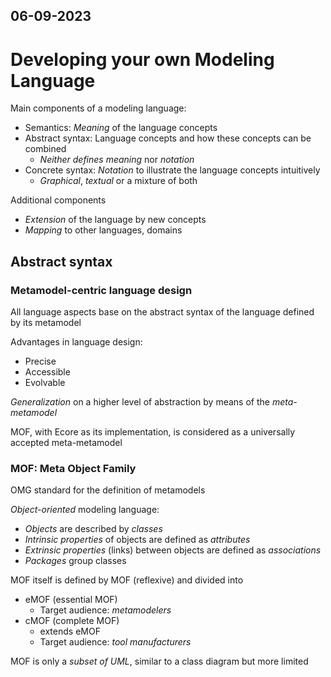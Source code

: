 06-09-2023
---
# Developing your own Modeling Language

Main components of a modeling language:
- Semantics: *Meaning* of the language concepts
- Abstract syntax: Language concepts and how these concepts can be combined
	- *Neither defines meaning* nor *notation*
- Concrete syntax: *Notation* to illustrate the language concepts intuitively
	- *Graphical*, *textual* or a mixture of both

Additional components
- *Extension* of the language by new concepts
- *Mapping* to other languages, domains

## Abstract syntax

### Metamodel-centric language design
All language aspects base on the abstract syntax of the language defined by its metamodel

Advantages in language design:
- Precise
- Accessible
- Evolvable

*Generalization* on a higher level of abstraction by means of the *meta-metamodel*

MOF, with Ecore as its implementation, is considered as a universally accepted meta-metamodel

### MOF: Meta Object Family
OMG standard for the definition of metamodels

*Object-oriented* modeling language:
- *Objects* are described by *classes*
- *Intrinsic properties* of objects are defined as *attributes*
- *Extrinsic properties* (links) between objects are defined as *associations*
- *Packages* group classes

MOF itself is defined by MOF (reflexive) and divided into
- eMOF (essential MOF)
	- Target audience: *metamodelers*
- cMOF (complete MOF)
	- extends eMOF
	- Target audience: *tool manufacturers*

MOF is only a *subset of UML*, similar to a class diagram but more limited

